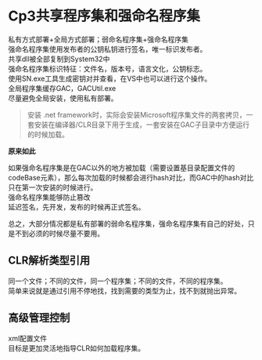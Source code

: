 # Cp3共享程序集和强命名程序集
私有方式部署+全局方式部署；弱命名程序集+强命名程序集  
强命名程序集使用发布者的公钥私钥进行签名，唯一标识发布者。  
共享dll被全部复制到System32中  
强命名程序集标识特征：文件名，版本号，语言文化，公钥标志。  
使用SN.exe工具生成密钥对并查看，在VS中也可以进行这个操作。  
全局程序集缓存GAC，GACUtil.exe  
尽量避免全局安装，使用私有部署。
  
>安装 .net framework时，实际会安装Microsoft程序集文件的两套拷贝，一套安装在编译器/CLR目录下用于生成，一套安装在GAC子目录中方便运行的时候加载。

**原来如此**

如果强命名程序集是在GAC以外的地方被加载（需要设置基目录配置文件的codeBase元素），那么每次加载的时候都会进行hash对比，而GAC中的hash对比只在第一次安装的时候进行。  
强命名程序集能够防止篡改  
延迟签名，先开发，发布的时候再正式签名。

总之，大部分情况都是私有部署的弱命名程序集，强命名程序集有自己的好处，只是不到必须的时候尽量不要用。

## CLR解析类型引用
同一个文件；不同的文件，同一个程序集；不同的文件，不同的程序集。  
简单来说就是通过引用不停地找，找到需要的类型为止，找不到就抛出异常。


## 高级管理控制
xml配置文件  
目标是更加灵活地指导CLR如何加载程序集。  
